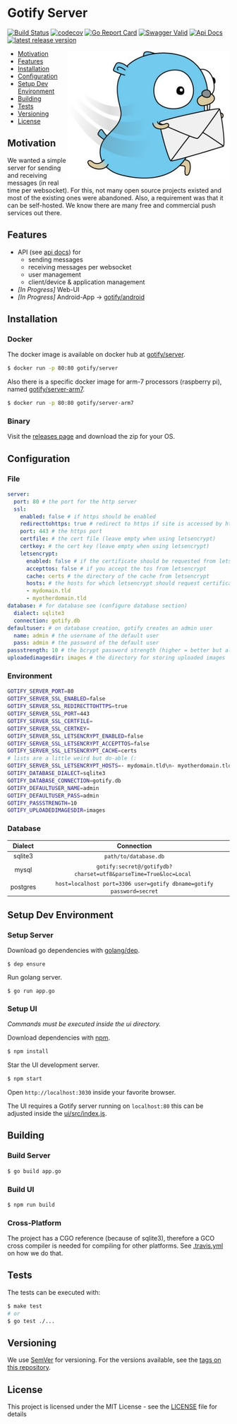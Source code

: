 # Gotify Server
[![Build Status][badge-travis]][travis] [![codecov][badge-codecov]][codecov] [![Go Report Card][badge-go-report]][go-report] [![Swagger Valid][badge-swagger]][swagger] [![Api Docs][badge-api-docs]][api-docs] [![latest release version][badge-release]][release]

<img align="right" src="logo.png" />

   * [Motivation](#motivation)
   * [Features](#features)
   * [Installation](#installation)
   * [Configuration](#configuration)
   * [Setup Dev Environment](#setup-dev-environment)
   * [Building](#building)
   * [Tests](#tests)
   * [Versioning](#versioning)
   * [License](#license)

## Motivation
We wanted a simple server for sending and receiving messages (in real time per websocket). For this, not many open source projects existed and most of the existing ones were abandoned. Also, a requirement was that it can be self-hosted. We know there are many free and commercial push services out there.

## Features
* API (see [api docs][api-docs]) for
  * sending messages
  * receiving messages per websocket
  * user management
  * client/device & application management
* *[In Progress]* Web-UI
* *[In Progress]* Android-App -> [gotify/android](https://github.com/gotify/android)

## Installation

### Docker
The docker image is available on docker hub at [gotify/server](https://hub.docker.com/r/gotify/server/).

``` bash
$ docker run -p 80:80 gotify/server
```
Also there is a specific docker image for arm-7 processors (raspberry pi), named [gotify/server-arm7](https://hub.docker.com/r/gotify/server-arm7/).
``` bash
$ docker run -p 80:80 gotify/server-arm7
```

### Binary
Visit the [releases page](https://github.com/gotify/server/releases) and download the zip for your OS.

## Configuration
### File
``` yml
server:
  port: 80 # the port for the http server
  ssl:
    enabled: false # if https should be enabled
    redirecttohttps: true # redirect to https if site is accessed by http
    port: 443 # the https port
    certfile: # the cert file (leave empty when using letsencrypt)
    certkey: # the cert key (leave empty when using letsencrypt)
    letsencrypt:
      enabled: false # if the certificate should be requested from letsencrypt
      accepttos: false # if you accept the tos from letsencrypt
      cache: certs # the directory of the cache from letsencrypt
      hosts: # the hosts for which letsencrypt should request certificates
      - mydomain.tld
      - myotherdomain.tld
database: # for database see (configure database section)
  dialect: sqlite3
  connection: gotify.db
defaultuser: # on database creation, gotify creates an admin user
  name: admin # the username of the default user
  pass: admin # the password of the default user
passstrength: 10 # the bcrypt password strength (higher = better but also slower)
uploadedimagesdir: images # the directory for storing uploaded images
```

### Environment
``` bash
GOTIFY_SERVER_PORT=80
GOTIFY_SERVER_SSL_ENABLED=false
GOTIFY_SERVER_SSL_REDIRECTTOHTTPS=true
GOTIFY_SERVER_SSL_PORT=443
GOTIFY_SERVER_SSL_CERTFILE=
GOTIFY_SERVER_SSL_CERTKEY=
GOTIFY_SERVER_SSL_LETSENCRYPT_ENABLED=false
GOTIFY_SERVER_SSL_LETSENCRYPT_ACCEPTTOS=false
GOTIFY_SERVER_SSL_LETSENCRYPT_CACHE=certs
# lists are a little weird but do-able (:
GOTIFY_SERVER_SSL_LETSENCRYPT_HOSTS=- mydomain.tld\n- myotherdomain.tld
GOTIFY_DATABASE_DIALECT=sqlite3
GOTIFY_DATABASE_CONNECTION=gotify.db
GOTIFY_DEFAULTUSER_NAME=admin
GOTIFY_DEFAULTUSER_PASS=admin
GOTIFY_PASSSTRENGTH=10
GOTIFY_UPLOADEDIMAGESDIR=images
```

### Database
| Dialect   | Connection                                                           |
| :-------: | :------------------------------------------------------------------: |
| sqlite3   | `path/to/database.db`                                                |
| mysql     | `gotify:secret@/gotifydb?charset=utf8&parseTime=True&loc=Local `     |
| postgres  | `host=localhost port=3306 user=gotify dbname=gotify password=secret` |

## Setup Dev Environment

### Setup Server
Download go dependencies with [golang/dep](https://github.com/golang/dep).
```
$ dep ensure
```
Run golang server.
```
$ go run app.go
```

### Setup UI
*Commands must be executed inside the ui directory.*

Download dependencies with [npm](https://github.com/npm/npm).
``` bash
$ npm install
```
Star the UI development server.
``` bash
$ npm start
```
Open `http://localhost:3030` inside your favorite browser.

The UI requires a Gotify server running on `localhost:80` this can be adjusted inside the [ui/src/index.js](ui/src/index.js).

## Building

### Build Server
``` bash
$ go build app.go
```

### Build UI
``` bash
$ npm run build
```

### Cross-Platform
The project has a CGO reference (because of sqlite3), therefore a GCO cross compiler is needed for compiling for other platforms. See [.travis.yml](.travis.yml) on how we do that.

## Tests
The tests can be executed with:
``` bash
$ make test
# or
$ go test ./...
```

## Versioning
We use [SemVer](http://semver.org/) for versioning. For the versions available, see the [tags on this repository](https://github.com/gotify/server/tags).

## License
This project is licensed under the MIT License - see the [LICENSE](LICENSE) file for details

 [badge-api-docs]: https://img.shields.io/badge/api-docs-blue.svg
 [badge-swagger]: https://img.shields.io/swagger/valid/2.0/https/raw.githubusercontent.com/gotify/server/master/docs/spec.json.svg
 [badge-go-report]: https://goreportcard.com/badge/github.com/gotify/server
 [badge-codecov]: https://codecov.io/gh/gotify/server/branch/master/graph/badge.svg
 [badge-travis]: https://travis-ci.org/gotify/server.svg?branch=master
 [badge-release]: https://img.shields.io/github/release/gotify/server.svg
 [release]: https://github.com/gotify/server/releases/latest
 [travis]: https://travis-ci.org/gotify/server
 [codecov]: https://codecov.io/gh/gotify/server
 [go-report]: https://goreportcard.com/report/github.com/gotify/server
 [swagger]: https://github.com/gotify/server/blob/master/docs/spec.json
 [api-docs]: https://gotify.github.io/api-docs/